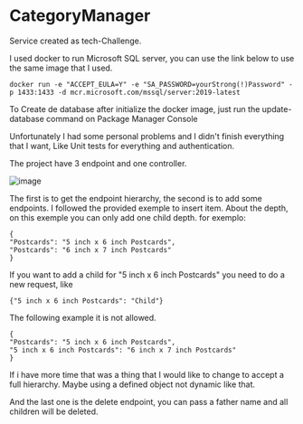 # CategoryManager

Service created as tech-Challenge.

I used docker to run Microsoft SQL server, you can use the link below to use the same image that I used.

```
docker run -e "ACCEPT_EULA=Y" -e "SA_PASSWORD=yourStrong(!)Password" -p 1433:1433 -d mcr.microsoft.com/mssql/server:2019-latest
```


To Create de database after initialize the docker image, just run the update-database command on Package Manager Console

Unfortunately I had some personal problems and I didn't finish everything that I want, Like Unit tests for everything and authentication.

The project have 3 endpoint and one controller.

![image](https://user-images.githubusercontent.com/22669298/171101415-00968bf7-fe17-44c0-ab50-ac3f90d0da77.png)

The first is to get the endpoint hierarchy, the second is to add some endpoints.
I followed the provided exemple to insert item. About the depth, on this exemple you can only add one child depth.
for exemplo:

```
{
"Postcards": "5 inch x 6 inch Postcards",
"Postcards": "6 inch x 7 inch Postcards"
}
```
If you want to add a child for "5 inch x 6 inch Postcards" you need to do a new request, like

```
{"5 inch x 6 inch Postcards": "Child"}
```

The following example it is not allowed.

```
{
"Postcards": "5 inch x 6 inch Postcards",
"5 inch x 6 inch Postcards": "6 inch x 7 inch Postcards"
}
```

If i have more time that was a thing that I would like to change to accept a full hierarchy. Maybe using a defined object not dynamic like that.

And the last one is the delete endpoint, you can pass a father name and all children will be deleted.
